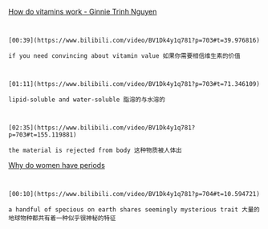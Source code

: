 [How do vitamins work - Ginnie Trinh Nguyen](https://www.bilibili.com/video/BV1Dk4y1q781?p=703)

```ad-note


[00:39](https://www.bilibili.com/video/BV1Dk4y1q781?p=703#t=39.976816)

if you need convincing about vitamin value 如果你需要相信维生素的价值

```

```ad-note


[01:11](https://www.bilibili.com/video/BV1Dk4y1q781?p=703#t=71.346109)

lipid-soluble and water-soluble 脂溶的与水溶的

```

```ad-note


[02:35](https://www.bilibili.com/video/BV1Dk4y1q781?p=703#t=155.119881)

the material is rejected from body 这种物质被人体出

```

[Why do women have periods](https://www.bilibili.com/video/BV1Dk4y1q781?p=704)

```ad-note


[00:10](https://www.bilibili.com/video/BV1Dk4y1q781?p=704#t=10.594721)

a handful of specious on earth shares seemingly mysterious trait 大量的地球物种都共有着一种似乎很神秘的特征

```